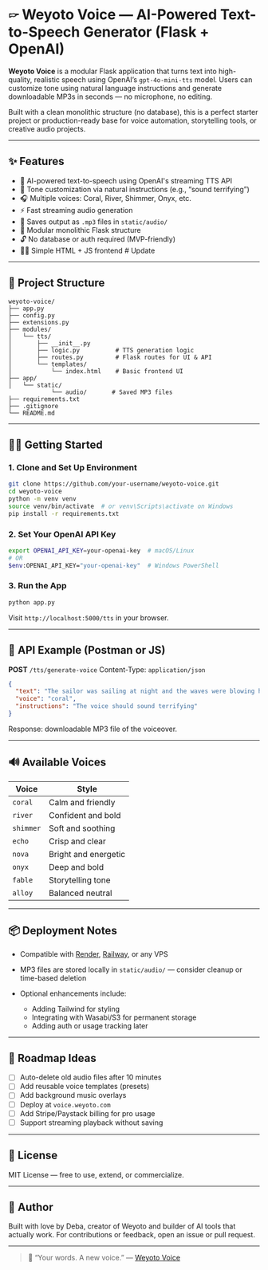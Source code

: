 # 🖙️ Weyoto Voice — AI-Powered Text-to-Speech Generator (Flask + OpenAI)

**Weyoto Voice** is a modular Flask application that turns text into high-quality, realistic speech using OpenAI’s `gpt-4o-mini-tts` model. Users can customize tone using natural language instructions and generate downloadable MP3s in seconds — no microphone, no editing.

Built with a clean monolithic structure (no database), this is a perfect starter project or production-ready base for voice automation, storytelling tools, or creative audio projects.

---

## ✨ Features

* 🎤 AI-powered text-to-speech using OpenAI's streaming TTS API
* 🧠 Tone customization via natural instructions (e.g., “sound terrifying”)
* 🎧 Multiple voices: Coral, River, Shimmer, Onyx, etc.
* ⚡ Fast streaming audio generation
* 📅 Saves output as `.mp3` files in `static/audio/`
* 🧱 Modular monolithic Flask structure
* 🔓 No database or auth required (MVP-friendly)
* 🧑‍💻 Simple HTML + JS frontend # Update

---

## 🧱 Project Structure

```
weyoto-voice/
├── app.py
├── config.py
├── extensions.py
├── modules/
│   └── tts/
│       ├── __init__.py
│       ├── logic.py          # TTS generation logic
│       ├── routes.py         # Flask routes for UI & API
│       └── templates/
│           └── index.html    # Basic frontend UI
├── app/
│   └── static/  
            └── audio/       # Saved MP3 files
├── requirements.txt
├── .gitignore
└── README.md
```

---

## 🧑‍💻 Getting Started

### 1. Clone and Set Up Environment

```bash
git clone https://github.com/your-username/weyoto-voice.git
cd weyoto-voice
python -m venv venv
source venv/bin/activate  # or venv\Scripts\activate on Windows
pip install -r requirements.txt
```

### 2. Set Your OpenAI API Key

```bash
export OPENAI_API_KEY=your-openai-key  # macOS/Linux
# OR
$env:OPENAI_API_KEY="your-openai-key"  # Windows PowerShell
```

### 3. Run the App

```bash
python app.py
```

Visit `http://localhost:5000/tts` in your browser.

---

## 📄 API Example (Postman or JS)

**POST** `/tts/generate-voice`
Content-Type: `application/json`

```json
{
  "text": "The sailor was sailing at night and the waves were blowing hard. He decided to stop and not sail for the night",
  "voice": "coral",
  "instructions": "The voice should sound terrifying"
}
```

Response: downloadable MP3 file of the voiceover.

---

## 🔊 Available Voices

| Voice     | Style                |
| --------- | -------------------- |
| `coral`   | Calm and friendly    |
| `river`   | Confident and bold   |
| `shimmer` | Soft and soothing    |
| `echo`    | Crisp and clear      |
| `nova`    | Bright and energetic |
| `onyx`    | Deep and bold        |
| `fable`   | Storytelling tone    |
| `alloy`   | Balanced neutral     |

---

## 📦 Deployment Notes

* Compatible with [Render](https://render.com), [Railway](https://railway.app), or any VPS
* MP3 files are stored locally in `static/audio/` — consider cleanup or time-based deletion
* Optional enhancements include:

  * Adding Tailwind for styling
  * Integrating with Wasabi/S3 for permanent storage
  * Adding auth or usage tracking later

---

## 🧳 Roadmap Ideas

* [ ] Auto-delete old audio files after 10 minutes
* [ ] Add reusable voice templates (presets)
* [ ] Add background music overlays
* [ ] Deploy at `voice.weyoto.com`
* [ ] Add Stripe/Paystack billing for pro usage
* [ ] Support streaming playback without saving

---

## 📄 License

MIT License — free to use, extend, or commercialize.

---

## 👋 Author

Built with love by Deba, creator of Weyoto and builder of AI tools that actually work.
For contributions or feedback, open an issue or pull request.

---

> 🧠 “Your words. A new voice.” — [Weyoto Voice](https://voice.weyoto.com)

```
```
